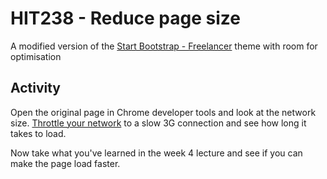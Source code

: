 # HIT238 - Reduce page size
A modified version of the [Start Bootstrap - Freelancer](https://startbootstrap.com/template-overviews/freelancer/) theme with room for optimisation

## Activity
Open the original page in Chrome developer tools and look at the network size. [Throttle your network](https://developers.google.com/web/tools/chrome-devtools/network-performance/reference#throttling) to a slow 3G connection and see how long it takes to load. 

Now take what you've learned in the week 4 lecture and see if you can make the page load faster.
